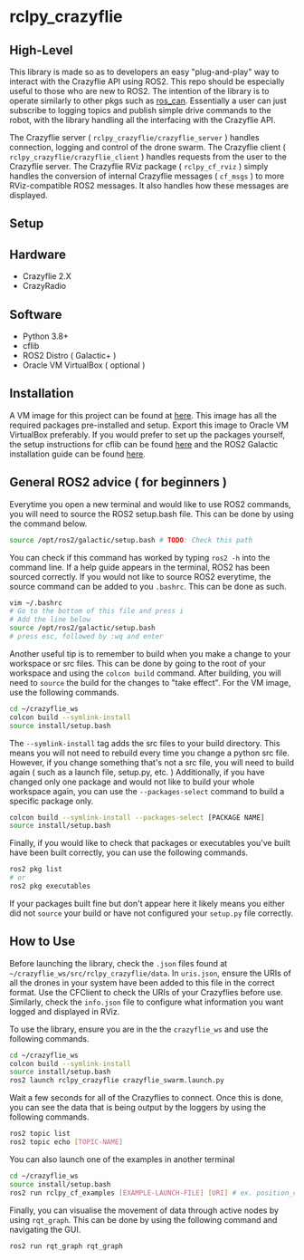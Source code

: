 # rclpy_crazyflie

## High-Level

This library is made so as to developers an easy "plug-and-play" way to interact with the Crazyflie API using ROS2. This repo should be especially useful to those who are new to ROS2. The intention of the library is to operate similarly to other pkgs such as [ros_can](""). Essentially a user can just subscribe to logging topics and publish simple drive commands to the robot, with the library handling all the interfacing with the Crazyflie API. 

The Crazyflie server ( `rclpy_crazyflie/crazyflie_server` ) handles connection, logging and control of the drone swarm. The Crazyflie client ( `rclpy_crazyflie/crazyflie_client` ) handles requests from the user to the Crazyflie server. The Crazyflie RViz package ( `rclpy_cf_rviz` ) simply handles the conversion of internal Crazyflie messages ( `cf_msgs` ) to more RViz-compatible ROS2 messages. It also handles how these messages are displayed. 

## Setup

## Hardware
* Crazyflie 2.X 
* CrazyRadio

## Software
* Python 3.8+
* cflib
* ROS2 Distro ( Galactic+ )
* Oracle VM VirtualBox ( optional )

## Installation
A VM image for this project can be found at [here]("https://github.com/lilpharaoh1/rclpy_crazyflie/releases/tag/release"). This image has all the required packages pre-installed and setup. Export this image to Oracle VM VirtualBox preferably.
If you would prefer to set up the packages yourself, the setup instructions for cflib can be found [here]("https://www.bitcraze.io/documentation/repository/crazyflie-lib-python/master/installation/install/") and the ROS2 Galactic installation guide can be found [here]("http://docs.ros.org/en/galactic/Installation/Ubuntu-Install-Debians.html").

## General ROS2 advice ( for beginners )
Everytime you open a new terminal and would like to use ROS2 commands, you will need to source the ROS2 setup.bash file. This can be done by using the command below.
```bash
source /opt/ros2/galactic/setup.bash # TODO: Check this path
```
You can check if this command has worked by typing `ros2 -h` into the command line. If a help guide appears in the terminal, ROS2 has been sourced correctly.
If you would not like to source ROS2 everytime, the source command can be added to you `.bashrc`. This can be done as such.
```bash
vim ~/.bashrc
# Go to the bottom of this file and press i
# Add the line below
source /opt/ros2/galactic/setup.bash
# press esc, followed by :wq and enter
```

Another useful tip is to remember to build when you make a change to your workspace or src files. This can be done by going to the root of your workspace and using the `colcon build` command. After building, you will need to `source` the build for the changes to "take effect". For the VM image, use the following commands.
```bash
cd ~/crazyflie_ws
colcon build --symlink-install
source install/setup.bash
```
The `--symlink-install` tag adds the src files to your build directory. This means you will not need to rebuild every time you change a python src file. However, if you change something that's not a src file, you will need to build again ( such as a launch file, setup.py, etc. )
Additionally, if you have changed only one package and would not like to build your whole workspace again, you can use the `--packages-select` command to build a specific package only.
```bash
colcon build --symlink-install --packages-select [PACKAGE NAME]
source install/setup.bash
```

Finally, if you would like to check that packages or executables you've built have been built correctly, you can use the following commands.
```bash
ros2 pkg list
# or
ros2 pkg executables
```
If your packages built fine but don't appear here it likely means you either did not `source` your build or have not configured your `setup.py` file correctly.

## How to Use

Before launching the library, check the `.json` files found at `~/crazyflie_ws/src/rclpy_crazyflie/data`. In `uris.json`, ensure the URIs of all the drones in your system have been added to this file in the correct format. Use the CFClient to check the URIs of your Crazyflies before use. Similarly, check the `info.json` file to configure what information you want logged and displayed in RViz.

To use the library, ensure you are in the the `crazyflie_ws` and use the following commands.
```bash
cd ~/crazyflie_ws
colcon build --symlink-install 
source install/setup.bash
ros2 launch rclpy_crazyflie crazyflie_swarm.launch.py
```

Wait a few seconds for all of the Crazyflies to connect. Once this is done, you can see the data that is being output by the loggers by using the following commands. 
```bash
ros2 topic list
ros2 topic echo [TOPIC-NAME]
```

You can also launch one of the examples in another terminal
```bash
cd ~/crazyflie_ws
source install/setup.bash
ros2 run rclpy_cf_examples [EXAMPLE-LAUNCH-FILE] [URI] # ex. position_control E7E7E7E7E7
```

Finally, you can visualise the movement of data through active nodes by using `rqt_graph`. This can be done by using the following command and navigating the GUI.
```bash
ros2 run rqt_graph rqt_graph
```
